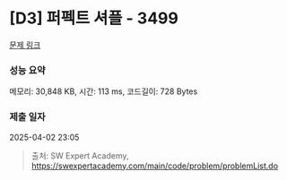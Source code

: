 # [D3] 퍼펙트 셔플 - 3499 

[문제 링크](https://swexpertacademy.com/main/code/problem/problemDetail.do?contestProbId=AWGsRbk6AQIDFAVW) 

### 성능 요약

메모리: 30,848 KB, 시간: 113 ms, 코드길이: 728 Bytes

### 제출 일자

2025-04-02 23:05



> 출처: SW Expert Academy, https://swexpertacademy.com/main/code/problem/problemList.do